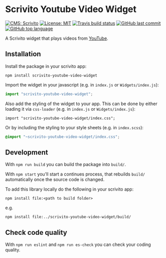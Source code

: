 # Scrivito Youtube Video Widget

[![CMS: Scrivito](https://img.shields.io/badge/CMS-Scrivito-brightgreen.svg)](https://scrivito.com) [![License: MIT](https://img.shields.io/badge/License-MIT-blue.svg)](https://opensource.org/licenses/MIT) [![Travis build status](https://travis-ci.org/apepper/scrivito-youtube-video-widget.svg?branch=master)](https://travis-ci.org/apepper/scrivito-youtube-video-widget) [![GitHub last commit](https://img.shields.io/github/last-commit/apepper/scrivito-youtube-video-widget.svg)](https://github.com/apepper/scrivito-youtube-video-widget) [![GitHub top language](https://img.shields.io/github/languages/top/apepper/scrivito-youtube-video-widget.svg)](https://github.com/apepper/scrivito-youtube-video-widget)

A Scrivito widget that plays videos from [YouTube](https://www.youtube.com/).

## Installation

Install the package in your scrivito app:

```
npm install scrivito-youtube-video-widget
```

Import the widget in your javascript (e.g. in `index.js` or `Widgets/index.js`):

```js
import "scrivito-youtube-video-widget";
```

Also add the styling of the widget to your app. This can be done by either loading it via `css-loader` (e.g. in `index.js` or `Widgets/index.js`):

```
import "scrivito-youtube-video-widget/index.css";
```

Or by including the styling to your style sheets (e.g. in `index.scss`):

```scss
@import "~scrivito-youtube-video-widget/index.css";
```

## Development

With `npm run build` you can build the package into `build/`.

With `npm start` you'll start a continues process, that rebuilds `build/` automatically once the source code is changed.

To add this library locally do the following in your scrivito app:

```
npm install file:<path to build folder>
```

e.g.

```
npm install file:../scrivito-youtube-video-widget/build/
```

## Check code quality

With `npm run eslint` and `npm run es-check` you can check your coding quality.

